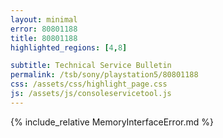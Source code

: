 ```yaml
---
layout: minimal
error: 80801188
title: 80801188
highlighted_regions: [4,8]

subtitle: Technical Service Bulletin
permalink: /tsb/sony/playstation5/80801188
css: /assets/css/highlight_page.css
js: /assets/js/consoleservicetool.js
---
```


{% include_relative MemoryInterfaceError.md %}
